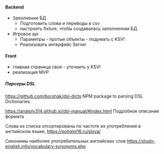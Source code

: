 #### Backend

- Заполнение БД
    - Подготовить слова и переводы в csv
    - настроить fixture, чтобы создавалась заполненная БД
- Игровое api
    - Параметры - протые объекты - подумать с KSV!
    - Реализовать интерфейс Server


#### Front

- главная страница своя - уточнить у KSV!
- реализация MVP


##### Парсеры DSL

https://github.com/borshak/dsl-dicts
NPM package to parsing DSL Dictionaries.

https://anatoly314.github.io/dsl-manual/#index.html
Подробное описание формата

Слова из списка отсортированы по частоте их употребления в английском языке,
https://poliglot16.ru/slova/

Синонимы наиболее употребительных английских слов
https://study-english.info/vocabulary-synonyms.php
